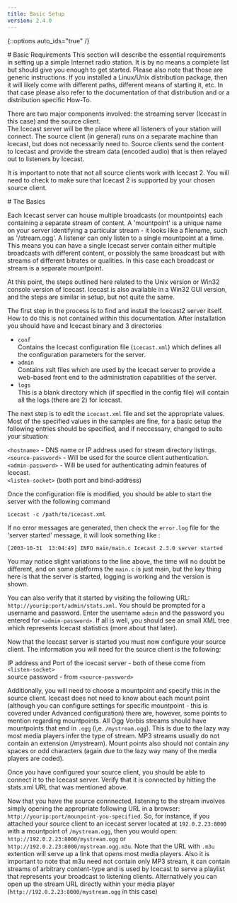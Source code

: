 ```yaml
---
title: Basic Setup
version: 2.4.0
---
```


{::options auto_ids="true" /}

<div class="article" markdown="1">
# Basic Requirements
This section will describe the essential requirements in setting up a simple Internet radio station. It is by no means a complete list but should give you enough to get started. Please also note that those are generic instructions. If you installed a Linux/Unix distribution package, then it will likely come with different paths, different means of starting it, etc. In that case please also refer to the documentation of that distribution and or a distribution specific How-To.

There are two major components involved: the streaming server (Icecast in this case) and the source client.  
The Icecast server will be the place where all listeners of your station will connect. The source client (in general) runs on a separate machine than Icecast, but does not necessarily need to. Source clients send the content to Icecast and provide the stream data (encoded audio) that is then relayed out to listeners by Icecast.

It is important to note that not all source clients work with Icecast 2. You will need to check to make sure that Icecast 2 is supported by your chosen source client.

</div>

<div class="article" markdown="1">
# The Basics

Each Icecast server can house multiple broadcasts (or mountpoints) each containing a separate stream of content. A 'mountpoint' is a unique name on your server identifying a particular stream - it looks like a filename, such as '/stream.ogg'. A listener can only listen to a single mountpoint at a time. This means you can have a single Icecast server contain either multiple broadcasts with different content, or possibly the same broadcast but with streams of different bitrates or qualities. In this case each broadcast or stream is a separate mountpoint.

At this point, the steps outlined here related to the Unix version or Win32 console version of Icecast. Icecast is also available in a Win32 GUI version, and the steps are similar in setup, but not quite the same.

The first step in the process is to find and install the Icecast2 server itself. How to do this is not contained within this documentation. After installation you should have and Icecast binary and 3 directories

-	`conf`  
	Contains the Icecast configuration file (`icecast.xml`) which defines all the configuration parameters for the server.  
-	`admin`  
	Contains xslt files which are used by the Icecast server to provide a web-based front end to the administration capabilities of the server.  
-	`logs`  
	This is a blank directory which (if specified in the config file) will contain all the logs (there are 2) for Icecast.  
  

The next step is to edit the `icecast.xml` file and set the appropriate values. Most of the specified values in the samples are fine, for a basic setup the following entries should be specified, and if neccessary, changed to suite your situation:

`<hostname>` - DNS name or IP address used for stream directory listings.  
`<source-password>` - Will be used for the source client authentication.  
`<admin-password>` - Will be used for authenticating admin features of Icecast.  
`<listen-socket>` (both port and bind-address)  

Once the configuration file is modified, you should be able to start the server with the following command

    icecast -c /path/to/icecast.xml

If no error messages are generated, then check the `error.log` file for the 'server started' message, it will look something like :

    [2003-10-31  13:04:49] INFO main/main.c Icecast 2.3.0 server started

You may notice slight variations to the line above, the time will no doubt be different, and on some platforms the `main.c` is just main, but the key thing here is that the server is started, logging is working and the version is shown.  
  
You can also verify that it started by visiting the following URL: `http://yourip:port/admin/stats.xml`. You should be prompted for a username and password. Enter the username `admin` and the password you entered for `<admin-password>`. If all is well, you should see an small XML tree which represents Icecast statistics (more about that later).  
  
Now that the Icecast server is started you must now configure your source client. The information you will need for the source client is the following:  
  
IP address and Port of the icecast server - both of these come from `<listen-socket>`  
source password - from `<source-password>`  
  
Additionally, you will need to choose a mountpoint and specify this in the source client. Icecast does not need to know about each mount point (although you can configure settings for specific mountpoint - this is covered under Advanced configuration) there are, however, some points to mention regarding mountpoints. All Ogg Vorbis streams should have mountpoints that end in `.ogg` (i,e. `/mystream.ogg`). This is due to the lazy way most media players infer the type of stream. MP3 streams usually do not contain an extension (/mystream). Mount points also should not contain any spaces or odd characters (again due to the lazy way many of the media players are coded).  
  
Once you have configured your source client, you should be able to connect it to the Icecast server. Verify that it is connected by hitting the stats.xml URL that was mentioned above.  
  
Now that you have the source connnected, listening to the stream involves simply opening the appropriate following URL in a browser: `http://yourip:port/mounpoint-you-specified`. So, for instance, if you attached your source client to an icecast server located at `192.0.2.23:8000` with a mountpoint of `/mystream.ogg`, then you would open: `http://192.0.2.23:8000/mystream.ogg` or `http://192.0.2.23:8000/mystream.ogg.m3u`. Note that the URL with `.m3u` extention will serve up a link that opens most media players. Also it is important to note that m3u need not contain only MP3 stream, it can contain streams of arbitrary content-type and is used by Icecast to serve a playlist that represents your broadcast to listening clients. Alternatively you can open up the stream URL directly within your media player (`http://192.0.2.23:8000/mystream.ogg` in this case)
</div>

